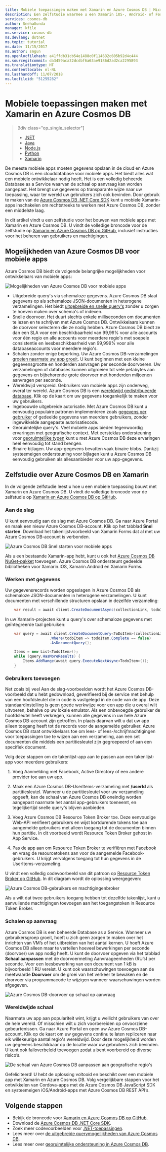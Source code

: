 ```yaml
---
title: Mobiele toepassingen maken met Xamarin en Azure Cosmos DB | Microsoft Docs
description: Een zelfstudie waarmee u een Xamarin iOS-, Android- of Forms-toepassing maakt met behulp van Azure Cosmos DB. Azure Cosmos DB is een snelle clouddatabase op wereldwijde schaal voor mobiele apps.
services: cosmos-db
author: SnehaGunda
manager: kfile
ms.service: cosmos-db
ms.devlang: dotnet
ms.topic: tutorial
ms.date: 11/15/2017
ms.author: sngun
ms.openlocfilehash: a41ffdb31cb54e1488c0f114632c605b92d4c444
ms.sourcegitcommit: da3459aca32dcdbf6a63ae9186d2ad2ca2295893
ms.translationtype: HT
ms.contentlocale: nl-NL
ms.lasthandoff: 11/07/2018
ms.locfileid: "51255282"
---
```

# <a name="build-mobile-applications-with-xamarin-and-azure-cosmos-db"></a>Mobiele toepassingen maken met Xamarin en Azure Cosmos DB

> [!div class="op_single_selector"]
> * [.NET](sql-api-dotnet-application.md)
> * [Java](sql-api-java-application.md)
> * [Node.js](sql-api-nodejs-application.md)
> * [Python](sql-api-python-application.md)
> * [Xamarin](mobile-apps-with-xamarin.md)
> 

De meeste mobiele apps moeten gegevens opslaan in de cloud en Azure Cosmos DB is een clouddatabase voor mobiele apps. Het biedt alles wat een mobiele ontwikkelaar nodig heeft. Het is een volledig beheerde Database as a Service waarvan de schaal op aanvraag kan worden aangepast. Het brengt uw gegevens op transparante wijze naar uw toepassing, waar ter wereld uw gebruikers zich ook bevinden. Door gebruik te maken van de [Azure Cosmos DB .NET Core SDK](sql-api-sdk-dotnet-core.md) kunt u mobiele Xamarin-apps inschakelen om rechtstreeks te werken met Azure Cosmos DB, zonder een middelste laag.

In dit artikel vindt u een zelfstudie voor het bouwen van mobiele apps met Xamarin en Azure Cosmos DB. U vindt de volledige broncode voor de zelfstudie op [Xamarin en Azure Cosmos DB op GitHub](https://github.com/Azure/azure-documentdb-dotnet/tree/master/samples/xamarin), inclusief instructies voor het beheren van gebruikers en machtigingen.

## <a name="azure-cosmos-db-capabilities-for-mobile-apps"></a>Mogelijkheden van Azure Cosmos DB voor mobiele apps
Azure Cosmos DB biedt de volgende belangrijke mogelijkheden voor ontwikkelaars van mobiele apps:

![Mogelijkheden van Azure Cosmos DB voor mobiele apps](media/mobile-apps-with-xamarin/documentdb-for-mobile.png)

* Uitgebreide query's via schemaloze gegevens. Azure Cosmos DB slaat gegevens op als schemaloze JSON-documenten in heterogene verzamelingen. Het biedt [uitgebreide en snelle query's](sql-api-sql-query.md) zonder u zorgen te hoeven maken over schema's of indexen.
* Snelle doorvoer. Het duurt slechts enkele milliseconden om documenten te lezen en te schrijven met Azure Cosmos DB. Ontwikkelaars kunnen de doorvoer selecteren die ze nodig hebben. Azure Cosmos DB biedt ze dan een SLA voor een beschikbaarheid van 99,99% voor alle accounts voor één regio en alle accounts voor meerdere regio's met soepele consistentie en leesbeschikbaarheid van 99,999% voor alle databaseaccounts voor meerdere regio's.
* Schalen zonder enige beperking. Uw Azure Cosmos DB-verzamelingen [groeien naarmate uw app groeit](partition-data.md). U kunt beginnen met een kleine gegevensgrootte en honderden aanvragen per seconde doorvoeren. Uw verzamelingen of databases kunnen uitgroeien tot vele petabytes aan gegevens en bijbehorende grote doorvoer met honderden miljoenen aanvragen per seconde.
* Wereldwijd verspreid. Gebruikers van mobiele apps zijn onderweg, overal ter wereld. Azure Cosmos DB is een [wereldwijd gedistribueerde database](distribute-data-globally.md). Klik op de kaart om uw gegevens toegankelijk te maken voor uw gebruikers.
* Ingebouwde uitgebreide autorisatie. Met Azure Cosmos DB kunt u eenvoudig populaire patronen implementeren zoals [gegevens per gebruiker](https://aka.ms/documentdb-xamarin-todouser) of gedeelde gegevens van meerdere gebruikers, zonder ingewikkelde aangepaste autorisatiecode.
* Georuimtelijke query's. Veel mobiele apps bieden tegenwoordig ervaringen met geografische context. Met eersteklas ondersteuning voor [georuimtelijke typen](geospatial.md) kunt u met Azure Cosmos DB deze ervaringen heel eenvoudig tot stand brengen.
* Binaire bijlagen. Uw app-gegevens bevatten vaak binaire blobs. Dankzij systeemeigen ondersteuning voor bijlagen kunt u Azure Cosmos DB eenvoudig gebruiken als allesaanbieder voor uw app-gegevens.

## <a name="azure-cosmos-db-and-xamarin-tutorial"></a>Zelfstudie over Azure Cosmos DB en Xamarin
In de volgende zelfstudie leest u hoe u een mobiele toepassing bouwt met Xamarin en Azure Cosmos DB. U vindt de volledige broncode voor de zelfstudie op [Xamarin en Azure Cosmos DB op GitHub](https://github.com/Azure/azure-documentdb-dotnet/tree/master/samples/xamarin).

### <a name="get-started"></a>Aan de slag
U kunt eenvoudig aan de slag met Azure Cosmos DB. Ga naar Azure Portal en maak een nieuw Azure Cosmos DB-account. Klik op het tabblad **Snel starten**. Download het takenlijstvoorbeeld van Xamarin Forms dat al met uw Azure Cosmos DB-account is verbonden. 

![Azure Cosmos DB Snel starten voor mobiele apps](media/mobile-apps-with-xamarin/cosmos-db-quickstart.png)

Als u een bestaande Xamarin-app hebt, kunt u ook het [Azure Cosmos DB NuGet-pakket](sql-api-sdk-dotnet-core.md) toevoegen. Azure Cosmos DB ondersteunt gedeelde bibliotheken voor Xamarin.IOS, Xamarin.Android en Xamarin Forms.

### <a name="work-with-data"></a>Werken met gegevens
Uw gegevensrecords worden opgeslagen in Azure Cosmos DB als schemaloze JSON-documenten in heterogene verzamelingen. U kunt documenten met verschillende structuren opslaan in dezelfde verzameling:

```cs
    var result = await client.CreateDocumentAsync(collectionLink, todoItem);
```

In uw Xamarin-projecten kunt u query's over schemaloze gegevens met geïntegreerde taal gebruiken:

```cs
    var query = await client.CreateDocumentQuery<ToDoItem>(collectionLink)
                    .Where(todoItem => todoItem.Complete == false)
                    .AsDocumentQuery();

    Items = new List<TodoItem>();
    while (query.HasMoreResults) {
        Items.AddRange(await query.ExecuteNextAsync<TodoItem>());
    }
```
### <a name="add-users"></a>Gebruikers toevoegen
Net zoals bij veel Aan de slag-voorbeelden wordt het Azure Cosmos DB-voorbeeld dat u hebt gedownload, geverifieerd bij de service met behulp van een hoofdsleutel die in code is vastgelegd in de code van de app. Deze standaardinstelling is geen goede werkwijze voor een app die u overal wilt uitvoeren, behalve op uw lokale emulator. Als een onbevoegde gebruiker de hoofdsleutel heeft verkregen, kunnen alle gegevens in uw hele Azure Cosmos DB-account zijn getroffen. In plaats daarvan wilt u dat uw app alleen toegang heeft tot de records voor de aangemelde gebruiker. Azure Cosmos DB staat ontwikkelaars toe om lees- of lees-/schrijfmachtigingen voor toepassingen toe te wijzen aan een verzameling, aan een set documenten die middels een partitiesleutel zijn gegroepeerd of aan een specifiek document. 

Volg deze stappen om de takenlijst-app aan te passen aan een takenlijst-app voor meerdere gebruikers: 

  1. Voeg Aanmelding met Facebook, Active Directory of een andere provider toe aan uw app.

  2. Maak een Azure Cosmos DB-UserItems-verzameling met **/userId** als partitiesleutel. Wanneer u de partitiesleutel voor uw verzameling opgeeft, kan de schaal van Azure Cosmos DB oneindig worden aangepast naarmate het aantal app-gebruikers toeneemt, en tegelijkertijd snelle query's blijven aanbieden.

  3. Voeg Azure Cosmos DB Resource Token Broker toe. Deze eenvoudige Web-API verifieert gebruikers en wijst kortdurende tokens toe aan aangemelde gebruikers met alleen toegang tot de documenten binnen hun partitie. In dit voorbeeld wordt Resource Token Broker gehost in App Service.

  4. Pas de app aan om Resource Token Broker te verifiëren met Facebook en vraag de resourcetokens aan voor de aangemelde Facebook-gebruikers. U krijgt vervolgens toegang tot hun gegevens in de UserItems-verzameling.  

U vindt een volledig codevoorbeeld van dit patroon op [Resource Token Broker op GitHub](https://aka.ms/documentdb-xamarin-todouser). In dit diagram wordt de oplossing weergegeven:

![Azure Cosmos DB-gebruikers en machtigingenbroker](media/mobile-apps-with-xamarin/documentdb-resource-token-broker.png)

Als u wilt dat twee gebruikers toegang hebben tot dezelfde takenlijst, kunt u aanvullende machtigingen toevoegen aan het toegangstoken in Resource Token Broker.

### <a name="scale-on-demand"></a>Schalen op aanvraag
Azure Cosmos DB is een beheerde Database as a Service. Wanneer uw gebruikersgroep groeit, hoeft u zich geen zorgen te maken over het inrichten van VM’s of het uitbreiden van het aantal kernen. U hoeft Azure Cosmos DB alleen maar te vertellen hoeveel bewerkingen per seconde (doorvoer) uw app nodig heeft. U kunt de doorvoer opgeven via het tabblad **Schaal aanpassen** met de doorvoermeting Aanvraageenheden (RU’s) per seconde. Voor een leesbewerking van een document van 1 kB is bijvoorbeeld 1 RU vereist. U kunt ook waarschuwingen toevoegen aan de meetwaarde **Doorvoer** om de groei van het verkeer te bewaken en de doorvoer via programmacode te wijzigen wanneer waarschuwingen worden afgegeven.

![Azure Cosmos DB-doorvoer op schaal op aanvraag](media/mobile-apps-with-xamarin/cosmos-db-xamarin-scale.png)

### <a name="go-planet-scale"></a>Wereldwijde schaal
Naarmate uw app aan populariteit wint, krijgt u wellicht gebruikers van over de hele wereld. Of misschien wilt u zich voorbereiden op onvoorziene gebeurtenissen. Ga naar Azure Portal en open uw Azure Cosmos DB-account. Klik op de kaart om uw gegevens continu te laten repliceren naar elk willekeurige aantal regio's wereldwijd. Door deze mogelijkheid worden uw gegevens beschikbaar op de locatie waar uw gebruikers zich bevinden. U kunt ook failoverbeleid toevoegen zodat u bent voorbereid op diverse risico’s.

![De schaal van Azure Cosmos DB aanpassen aan geografische regio's](media/mobile-apps-with-xamarin/cosmos-db-xamarin-replicate.png)

Gefeliciteerd! U hebt de oplossing voltooid en beschikt over een mobiele app met Xamarin en Azure Cosmos DB. Volg vergelijkbare stappen voor het ontwikkelen van Cordova-apps met de Azure Cosmos DB JavaScript SDK en systeemeigen iOS/Android-apps met Azure Cosmos DB REST API’s.

## <a name="next-steps"></a>Volgende stappen
* Bekijk de broncode voor [Xamarin en Azure Cosmos DB op GitHub](https://github.com/Azure/azure-documentdb-dotnet/tree/master/samples/xamarin).
* Download de [Azure Cosmos DB .NET Core SDK](sql-api-sdk-dotnet-core.md).
* Zoek meer codevoorbeelden voor [.NET-toepassingen](sql-api-dotnet-samples.md).
* Lees meer over [de uitgebreide querymogelijkheden van Azure Cosmos DB](sql-api-sql-query.md).
* Lees meer over [georuimtelijke ondersteuning in Azure Cosmos DB](geospatial.md).



